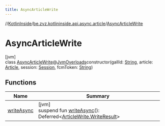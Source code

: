 ```yaml
---
title: AsyncArticleWrite
---
```

//[KotlinInside](../../../index.html)/[be.zvz.kotlininside.api.async.article](../index.html)/[AsyncArticleWrite](index.html)



# AsyncArticleWrite



[jvm]\
class [AsyncArticleWrite](index.html)@[JvmOverloads](https://kotlinlang.org/api/latest/jvm/stdlib/kotlin.jvm/-jvm-overloads/index.html)constructor(gallId: [String](https://kotlinlang.org/api/latest/jvm/stdlib/kotlin/-string/index.html), article: [Article](../../be.zvz.kotlininside.api.type/-article/index.html), session: [Session](../../be.zvz.kotlininside.session/-session/index.html), fcmToken: [String](https://kotlinlang.org/api/latest/jvm/stdlib/kotlin/-string/index.html))



## Functions


| Name | Summary |
|---|---|
| [writeAsync](write-async.html) | [jvm]<br>suspend fun [writeAsync](write-async.html)(): Deferred&lt;[ArticleWrite.WriteResult](../../be.zvz.kotlininside.api.article/-article-write/-write-result/index.html)&gt; |

